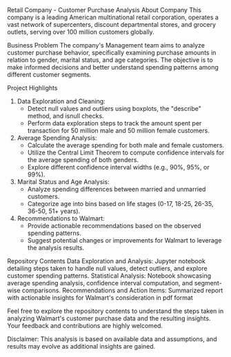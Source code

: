 Retail Company -  Customer Purchase Analysis
About Company
This company is a leading American multinational retail corporation, operates a vast network of supercenters, discount departmental stores, and grocery outlets, serving over 100 million customers globally.

Business Problem
The company's Management team aims to analyze customer purchase behavior, specifically examining purchase amounts in relation to gender, marital status, and age categories. The objective is to make informed decisions and better understand spending patterns among different customer segments.

Project Highlights
1. Data Exploration and Cleaning:
   * Detect null values and outliers using boxplots, the "describe" method, and isnull checks.
   * Perform data exploration steps to track the amount spent per transaction for 50 million male and 50 million female customers.
2. Average Spending Analysis:
   * Calculate the average spending for both male and female customers.
   * Utilize the Central Limit Theorem to compute confidence intervals for the average spending of both genders.
   * Explore different confidence interval widths (e.g., 90%, 95%, or 99%).
3. Marital Status and Age Analysis:
   * Analyze spending differences between married and unmarried customers.
   * Categorize age into bins based on life stages (0-17, 18-25, 26-35, 36-50, 51+ years).
4. Recommendations to Walmart:
   * Provide actionable recommendations based on the observed spending patterns.
   * Suggest potential changes or improvements for Walmart to leverage the analysis results.

Repository Contents
Data Exploration and Analysis: Jupyter notebook detailing steps taken to handle null values, detect outliers, and explore customer spending patterns. Statistical Analysis: Notebook showcasing average spending analysis, confidence interval computation, and segment-wise comparisons.
Recommendations and Action Items: Summarized report with actionable insights for Walmart's consideration in pdf format

Feel free to explore the repository contents to understand the steps taken in analyzing Walmart's customer purchase data and the resulting insights. 
Your feedback and contributions are highly welcomed.

Disclaimer: This analysis is based on available data and assumptions, and results may evolve as additional insights are gained.
